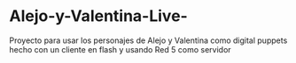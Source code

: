 # Alejo-y-Valentina-Live-
Proyecto para usar los personajes de Alejo y Valentina como digital puppets hecho con un cliente en flash y usando Red 5 como servidor

